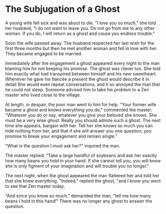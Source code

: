 # The Subjugation of a Ghost

A young wife fell sick and was about to die. "I love you so much," she told her husband, "I do not want to leave you. Do not go from me to any other woman. If you do, I will return as a ghost and cause you endless trouble."

Soon the wife passed away. The husband respected her last wish for the first three months but then he met another woman and fell in love with her. They became engaged to be married.

Immediately after the engagement a ghost appeared every night to the man blaming him for not keeping his promise. The ghost was clever too. She told him exactly what had transpired between himself and his new sweetheart. Whenever he gave his fiancée a present the ghost would describe it in detail She would even repeat conversations, and it so annoyed the man that he could not sleep. Someone advised him to take his problem to a Zen master who lived close to the village.

At length, in despair, the poor man went to him for help. "Your former wife became a ghost and knows everything you do," commented the master. "Whatever you do or say, whatever you give your beloved she knows. She must be a very wise ghost. Really you should admire such a ghost. The next time she appears, bargain with her. Tell her she knows so much you can hide nothing from her, and that if she will answer you one question, you promise to break your engagement and remain single."

"What is the question I must ask her?" inquired the man.

The master replied: "Take a large handful of soybeans and ask her exactly how many beans you hold in your hand. If she cannot tell you, you will know she is only figment of your imagination and will trouble you no longer."

The next night, when the ghost appeared the man flattered her and told her that she knew everything. "Indeed," replied the ghost, "and I know you went to see that Zen master today.

"And since you know so much," demanded the man, "tell me how many beans I hold in this hand!" There was no longer any ghost to answer the question.

